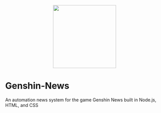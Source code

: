 <p align="center"><img src="https://genshinnews.com/paimon.png" width="200"></p>  

# Genshin-News
An automation news system for the game Genshin News built in Node.js, HTML, and CSS
